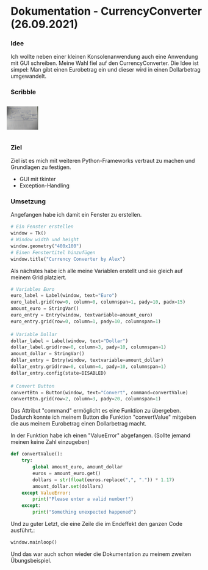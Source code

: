 # Dokumentation - CurrencyConverter (26.09.2021)



### Idee

Ich wollte neben einer kleinen Konsolenanwendung auch eine Anwendung mit GUI schreiben. Meine Wahl fiel auf den CurrencyConverter. Die Idee ist simpel: Man gibt einen Eurobetrag ein und dieser wird in einen Dollarbetrag umgewandelt.



### Scribble

<img src="scribbleCC.jpg" alt="IMG_20210926_175340" style="zoom:8%; transform:rotate(-90deg)" />

### Ziel

Ziel ist es mich mit weiteren Python-Frameworks vertraut zu machen und Grundlagen zu festigen.

- GUI mit tkinter
- Exception-Handling



### 	Umsetzung

Angefangen habe ich damit ein Fenster zu erstellen.

```python
# Ein Fenster erstellen
window = Tk()
# Window width und height
window.geometry("400x100")
# Einen Fenstertitel hinzufügen
window.title("Currency Converter by Alex")
```

Als nächstes habe ich alle meine Variablen erstellt und sie gleich auf meinem Grid platziert.

```python
# Variables Euro
euro_label = Label(window, text="Euro")
euro_label.grid(row=0, column=0, columnspan=1, pady=10, padx=15)
amount_euro = StringVar()
euro_entry = Entry(window, textvariable=amount_euro)
euro_entry.grid(row=0, column=1, pady=10, columnspan=1)

# Variable Dollar
dollar_label = Label(window, text="Dollar")
dollar_label.grid(row=0, column=3, pady=10, columnspan=1)
amount_dollar = StringVar()
dollar_entry = Entry(window, textvariable=amount_dollar)
dollar_entry.grid(row=0, column=4, pady=10, columnspan=1)
dollar_entry.config(state=DISABLED)

# Convert Button
convertBtn = Button(window, text="Convert", command=convertValue)
convertBtn.grid(row=2, column=3, pady=20, columnspan=1)
```

Das Attribut "command" ermöglicht es eine Funktion zu übergeben. Dadurch konnte ich meinem Button die Funktion "convertValue" mitgeben die aus meinem Eurobetrag einen Dollarbetrag macht.

In der Funktion habe ich einen "ValueError" abgefangen. (Sollte jemand meinen keine Zahl einzugeben)

```python
def convertValue():
    try:
        global amount_euro, amount_dollar
        euros = amount_euro.get()
        dollars = str(float(euros.replace(",", ".")) * 1.17)
        amount_dollar.set(dollars)
    except ValueError:
        print("Please enter a valid number!")
    except:
        print("Something unexpected happened")
```

Und zu guter Letzt, die eine Zeile die im Endeffekt den ganzen Code ausführt.:

```python
window.mainloop()
```

Und das war auch schon wieder die Dokumentation zu meinem zweiten Übungsbeispiel.

